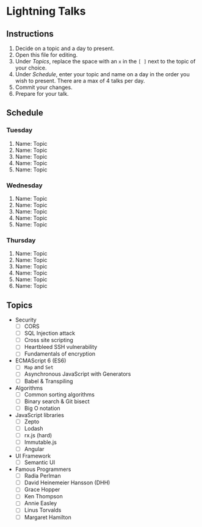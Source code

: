 # Lightning Talks

## Instructions

1. Decide on a topic and a day to present.
2. Open this file for editing.
3. Under _Topics_, replace the space with an `x` in the `[ ]` next to the topic of your choice.
4. Under _Schedule_, enter your topic and name on a day in the order you wish to present. There are a max of 4 talks per day.
5. Commit your changes.
6. Prepare for your talk.


## Schedule

### Tuesday

1. Name: Topic
2. Name: Topic
3. Name: Topic
4. Name: Topic
5. Name: Topic


### Wednesday

1. Name: Topic
2. Name: Topic
3. Name: Topic
4. Name: Topic
5. Name: Topic


### Thursday

1. Name: Topic
2. Name: Topic
3. Name: Topic
4. Name: Topic
5. Name: Topic
6. Name: Topic


## Topics

* Security
  - [ ] CORS
  - [ ] SQL Injection attack
  - [ ] Cross site scripting
  - [ ] Heartbleed SSH vulnerability
  - [ ] Fundamentals of encryption

* ECMAScript 6 (ES6)
  - [ ] `Map` and `Set`
  - [ ] Asynchronous JavaScript with Generators
  - [ ] Babel & Transpiling

* Algorithms
  - [ ] Common sorting algorithms
  - [ ] Binary search & Git bisect
  - [ ] Big O notation

* JavaScript libraries
  - [ ] Zepto
  - [ ] Lodash
  - [ ] rx.js (hard)
  - [ ] Immutable.js
  - [ ] Angular

* UI Framework
  - [ ] Semantic UI

* Famous Programmers
  - [ ] Radia Perlman
  - [ ] David Heinemeier Hansson (DHH)
  - [ ] Grace Hopper
  - [ ] Ken Thompson
  - [ ] Annie Easley
  - [ ] Linus Torvalds
  - [ ] Margaret Hamilton

<!-- Count: 22 -->
